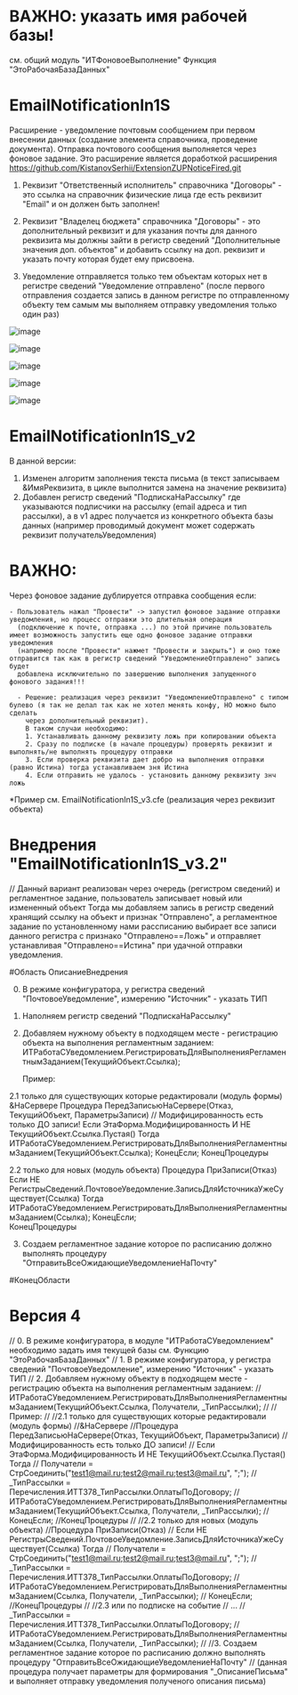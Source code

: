 # ВАЖНО: указать имя рабочей базы!
см. общий модуль "ИТФоновоеВыполнение" Функция "ЭтоРабочаяБазаДанных"



# EmailNotificationIn1S

Расширение - уведомление почтовым сообщением при первом внесении данных (создание элемента справочника, проведение документа). Отправка почтового сообщения выполняется через фоновое задание. Это расширение является доработкой расширения https://github.com/KistanovSerhii/ExtensionZUPNoticeFired.git

1. Реквизит "Ответственный исполнитель" справочника "Договоры" - это ссылка на справочник физические лица где есть реквизит "Email" и он должен быть заполнен!

2. Реквизит "Владелец бюджета" справочника "Договоры" - это дополнительный реквизит и для указания почты для данного реквизита мы должны зайти в регистр сведений "Дополнительные значения доп. объектов" и добавить ссылку на доп. реквизит и указать почту которая будет ему присвоена.

3. Уведомление отправляется только тем объектам которых нет в регистре сведений "Уведомление отправлено" 
(после первого отправления создается запись в данном регистре по отправленному объекту тем самым мы выполняем отправку уведомления только один раз)


![image](https://user-images.githubusercontent.com/28355711/196092948-888fe2ad-143c-425f-92e1-c9176272c535.png)

![image](https://user-images.githubusercontent.com/28355711/196093252-ddc92145-9cf8-42f7-8023-5ab678889091.png)

![image](https://user-images.githubusercontent.com/28355711/196093113-9dc98546-26a1-4bf7-a96d-697cd269ff11.png)

![image](https://user-images.githubusercontent.com/28355711/196093516-cef402af-d53e-4f3e-a52a-52da57eadc91.png)

![image](https://user-images.githubusercontent.com/28355711/196093578-5e3b61c6-510d-4203-b1fa-40ad49383d25.png)

# EmailNotificationIn1S_v2

В данной версии:
1. Изменен алгоритм заполнения текста письма (в текст записываем &ИмяРеквизита, в цикле выполнится замена на значение реквизита)
2. Добавлен регистр сведений "ПодпискаНаРассылку" где указываются подписчики на рассылку (email адреса и тип рассылки), а в v1 адрес
получается из конкретного объекта базы данных (например проводимый документ может содержать реквизит получательУведомления)

# ВАЖНО:
Через фоновое задание дублируется отправка сообщения если:
    
    - Пользователь нажал "Провести" -> запустил фоновое задание отправки уведомления, но процесс отправки это длительная операция
      (подключение к почте, отправка ...) по этой причине пользователь имеет возможность запустить еще одно фоновое задание отправки уведомления
      (например после "Провести" нажмет "Провести и закрыть") и оно тоже отправится так как в регистр сведений "УведомлениеОтправлено" запись будет
      добавлена исключительно по завершению выполнения запущенного фонового задания!!!
      
      - Решение: реализация через реквизит "УведомлениеОтправлено" с типом булево (я так не делал так как не хотел менять конфу, НО можно было сделать
        через дополнительный реквизит).
        В таком случаи необходимо: 
        1. Устанавливать данному реквизиту ложь при копировании объекта
        2. Сразу по подписке (в начале процедуры) проверять реквизит и выполнять/не выполнять процедуру отправки
        3. Если проверка реквизита дает добро на выполнения отправки (равно Истина) тогда устанавливаем зня Истина
        4. Если отправить не удалось - установить данному реквизиту знч ложь
        
*Пример см. EmailNotificationIn1S_v3.cfe (реализация через реквизит объекта)




# Внедрения "EmailNotificationIn1S_v3.2"

// Данный вариант реализован через очередь (регистром сведений) и регламентное задание, пользователь записывает новый или измененный объект Тогда мы добавляем запись в регистр сведений хранящий ссылку на объект и признак "Отправлено", а регламентное задание по установленному нами рассписанию выбирает все записи данного регистра с признако "Отправлено==Ложь" и отправляет устанавливая "Отправлено==Истина" при удачной отправки уведомления.

#Область ОписаниеВнедрения

0. В режиме конфигуратора, у регистра сведений "ПочтовоеУведомление", измерению "Источник" - указать ТИП 
1. Наполняем регистр сведений "ПодпискаНаРассылку"
2. Добавляем нужному объекту в подходящем месте - регистрацию объекта на выполнения регламентным заданием:
   ИТРаботаСУведомлением.РегистрироватьДляВыполненияРегламентнымЗаданием(ТекущийОбъект.Ссылка);

    Пример:

2.1 только для существующих которые редактировали (модуль формы)
&НаСервере
Процедура ПередЗаписьюНаСервере(Отказ, ТекущийОбъект, ПараметрыЗаписи) // Модифицированность есть только ДО записи!
	Если ЭтаФорма.Модифицированность И НЕ ТекущийОбъект.Ссылка.Пустая() Тогда
		ИТРаботаСУведомлением.РегистрироватьДляВыполненияРегламентнымЗаданием(ТекущийОбъект.Ссылка);
	КонецЕсли;
КонецПроцедуры 

2.2 только для новых (модуль объекта)
Процедура ПриЗаписи(Отказ)
	Если НЕ РегистрыСведений.ПочтовоеУведомление.ЗаписьДляИсточникаУжеСуществует(Ссылка) Тогда
		ИТРаботаСУведомлением.РегистрироватьДляВыполненияРегламентнымЗаданием(Ссылка);
	КонецЕсли;	
КонецПроцедуры

3. Создаем регламентное задание которое по расписанию должно выполнять процедуру "ОтправитьВсеОжидающиеУведомлениеНаПочту"

#КонецОбласти


# Версия 4

// 0. В режиме конфигуратора, в модуле "ИТРаботаСУведомлением" необходимо задать имя текущей базы см. Функцию "ЭтоРабочаяБазаДанных"
// 1. В режиме конфигуратора, у регистра сведений "ПочтовоеУведомление", измерению "Источник" - указать ТИП
// 2. Добавляем нужному объекту в подходящем месте - регистрацию объекта на выполнения регламентным заданием:
//	ИТРаботаСУведомлением.РегистрироватьДляВыполненияРегламентнымЗаданием(ТекущийОбъект.Ссылка, Получатели, _ТипРассылки);
//
//	Пример:
//
//2.1 только для существующих которые редактировали (модуль формы)
//&НаСервере
//Процедура ПередЗаписьюНаСервере(Отказ, ТекущийОбъект, ПараметрыЗаписи) // Модифицированность есть только ДО записи!
//	Если ЭтаФорма.Модифицированность И НЕ ТекущийОбъект.Ссылка.Пустая() Тогда
//		Получатели = СтрСоединить("test1@mail.ru;test2@mail.ru;test3@mail.ru", ";");
//		_ТипРассылки = Перечисления.ИТТ378_ТипРассылки.ОплатыПоДоговору;
//		ИТРаботаСУведомлением.РегистрироватьДляВыполненияРегламентнымЗаданием(ТекущийОбъект.Ссылка, Получатели, _ТипРассылки);
//	КонецЕсли;
//КонецПроцедуры 
//
//2.2 только для новых (модуль объекта)
//Процедура ПриЗаписи(Отказ)
//	Если НЕ РегистрыСведений.ПочтовоеУведомление.ЗаписьДляИсточникаУжеСуществует(Ссылка) Тогда
//		Получатели = СтрСоединить("test1@mail.ru;test2@mail.ru;test3@mail.ru", ";");
//		_ТипРассылки = Перечисления.ИТТ378_ТипРассылки.ОплатыПоДоговору;
//		ИТРаботаСУведомлением.РегистрироватьДляВыполненияРегламентнымЗаданием(Ссылка, Получатели, _ТипРассылки);
//	КонецЕсли;	
//КонецПроцедуры
//
//2.3 или по подписке на событие
//		...
//		_ТипРассылки = Перечисления.ИТТ378_ТипРассылки.ОплатыПоДоговору;
//		ИТРаботаСУведомлением.РегистрироватьДляВыполненияРегламентнымЗаданием(Ссылка, Получатели, _ТипРассылки);
//
//3. Создаем регламентное задание которое по расписанию должно выполнять процедуру "ОтправитьВсеОжидающиеУведомлениеНаПочту"
//	 (данная процедура получает параметры для формирования "_ОписаниеПисьма" и выполняет отправку уведомления полученого описания письма)
